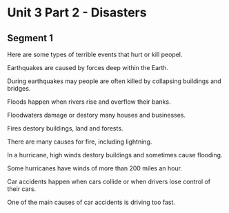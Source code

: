 # Unit 3 Part 2 - Disasters

## Segment 1

Here are some types of terrible events that hurt or kill peopel.

Earthquakes are caused by forces deep within the Earth.

During earthquakes may people are often killed by collapsing buildings and bridges.

Floods happen when rivers rise and overflow their banks.

Floodwaters damage or destory many houses and businesses.

Fires destory buildings, land and forests.

There are many causes for fire, including lightning.

In a hurricane, high winds destory buildings and sometimes cause flooding.

Some hurricanes have winds of more than 200 miles an hour.

Car accidents happen when cars collide or when drivers lose control of their cars.

One of the main causes of car accidents is driving too fast.
